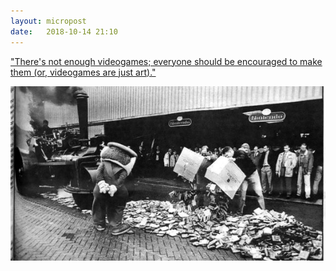 ```yaml
---
layout: micropost
date:   2018-10-14 21:10
---
```


["There's not enough videogames; everyone should be encouraged to make them (or, videogames are just art)."](https://brkeogh.com/2018/10/03/theres-not-enough-videogames-everyone-should-be-encouraged-to-make-them-or-videogames-are-just-art/)

<a href="/assets/images/post-images/video-games-are-just-art.jpg"><img src="/assets/images/post-images/video-games-are-just-art.jpg" alt="" /></a>
